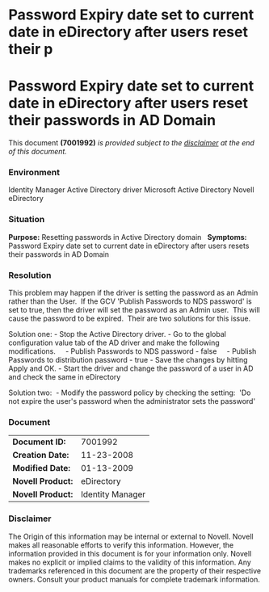 # Password Expiry date set to current date in eDirectory after users reset their p

# Password Expiry date set to current date in eDirectory after users reset their passwords in AD Domain

This document **(7001992)** _is provided subject to the [disclaimer](http://www.novell.com/support/viewContent.do?externalId=7001992&sliceId=1#disclaimer) at the end of this document._

### Environment

Identity Manager Active Directory driver
Microsoft Active Directory
Novell eDirectory

### Situation

**Purpose:**
Resetting passwords in Active Directory domain
 
**Symptoms:** 
Password Expiry date set to current date in eDirectory after users resets their passwords in AD Domain

### Resolution

This problem may happen if the driver is setting the password as an Admin rather than the User.  If the GCV 'Publish Passwords to NDS password' is set to true, then the driver will set the password as an Admin user.  This will cause the password to be expired.  Their are two solutions for this issue.

Solution one:
\- Stop the Active Directory driver.
\- Go to the global configuration value tab of the AD driver and make the following modifications.
    - Publish Passwords to NDS password - false
    - Publish Passwords to distribution password - true
\- Save the changes by hitting Apply and OK.
\- Start the driver and change the password of a user in AD and check the same in eDirectory

Solution two:
 - Modify the password policy by checking the setting:  'Do not expire the user's password when the administrator sets the password'

### Document

|     |     |
| --- | --- |
| **Document ID:** | 7001992 |
| **Creation Date:** | 11-23-2008 |
| **Modified Date:** | 01-13-2009 |
| **Novell Product:** | eDirectory |
| **Novell Product:** | Identity Manager |

### Disclaimer

The Origin of this information may be internal or external to Novell. Novell makes all reasonable efforts to verify this information. However, the information provided in this document is for your information only. Novell makes no explicit or implied claims to the validity of this information.
Any trademarks referenced in this document are the property of their respective owners. Consult your product manuals for complete trademark information.
